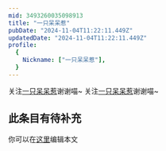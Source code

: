 ```yaml
---
mid: 3493260035098913
title: "一只呆呆惹"
pubDate: "2024-11-04T11:22:11.449Z"
updatedDate: "2024-11-04T11:22:11.449Z"
profile:
  {
    Nickname: ["一只呆呆惹"],
  }
---
```


关注[一只呆呆惹](https://space.bilibili.com/3493260035098913)谢谢喵~ 关注[一只呆呆惹](https://space.bilibili.com/3493260035098913)谢谢喵~

## 此条目有待补充
你可以在[这里](https://github.com/Yuhanawa/VTuber.ICU/edit/master/src/content/v/一只呆呆惹/index.md)编辑本文
